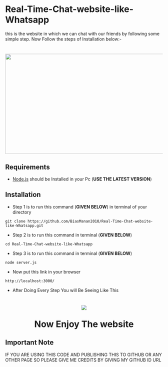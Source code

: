 # Real-Time-Chat-website-like-Whatsapp
this is the website in which we can chat with our friends by following some simple step.
Now Follow the steps of Installation below:-<br>
<h1 align="center">
<img src="https://i.imgur.com/2MRwfe2.png"  height="320" width="640">
  </h1>
  
 ## Requirements
* [Node.js](https://nodejs.org/en/download/) should be Installed in your Pc (**USE THE LATEST VERSION**)

## Installation
* Step 1 is to run this command (**GIVEN BELOW**) in terminal of your directory 
```
git clone https://github.com/BiasManan2010/Real-Time-Chat-website-like-Whatsapp.git 
```
* Step 2 is to run this command in terminal (**GIVEN BELOW**)
```
cd Real-Time-Chat-website-like-Whatsapp
```
* Step 3 is to run this command in terminal (**GIVEN BELOW**)
```
node server.js
```
* Now put this link in your browser
```
http://localhost:3000/
```
* After Doing Every Step You will Be Seeing Like This
<h1 align="center">
<img src="https://i.imgur.com/7TXv7qf.png"
</h1>

**Now Enjoy The website**

## Important Note
IF YOU ARE USING THIS CODE AND PUBLISHING THIS TO GITHUB OR ANY OTHER PAGE SO PLEASE GIVE ME CREDITS BY GIVING MY GITHUB ID URL

